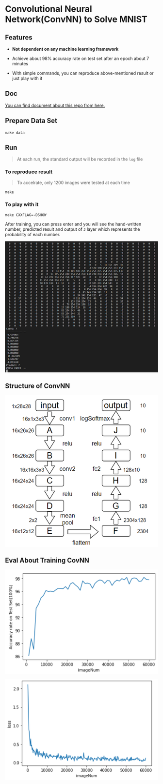 # Convolutional Neural Network(ConvNN) to Solve MNIST

## Features

- **Not dependent on any machine learning framework**

- Achieve about 98% accuracy rate on test set after an epoch about 7 minutes

- With simple commands, you can reproduce above-mentioned result or just play with it

## Doc

[You can find document about this repo from here.](https://gty111.github.io/doc/A%20Convolutional%20Neural%20Network%20without%20AI.pdf)

## Prepare Data Set

```
make data
```

## Run

> At each run, the standard output will be recorded in the `log` file

### To reproduce result

> To accelrate, only 1200 images were tested at each time

```
make
```

### To play with it
```
make CXXFLAG=-DSHOW
```
After training, you can press enter and you will see the hand-written number, predicted result and output of `J` layer which represents the probability of each number.

![](pic/PLAY.png)

## Structure of ConvNN

![](pic/NN.png)

## Eval About Training CovNN

![](pic/ACC.png)

![](pic/LOSS.png)
